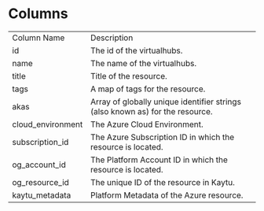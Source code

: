 # Columns  

<table>
	<tr><td>Column Name</td><td>Description</td></tr>
	<tr><td>id</td><td>The id of the virtualhubs.</td></tr>
	<tr><td>name</td><td>The name of the virtualhubs.</td></tr>
	<tr><td>title</td><td>Title of the resource.</td></tr>
	<tr><td>tags</td><td>A map of tags for the resource.</td></tr>
	<tr><td>akas</td><td>Array of globally unique identifier strings (also known as) for the resource.</td></tr>
	<tr><td>cloud_environment</td><td>The Azure Cloud Environment.</td></tr>
	<tr><td>subscription_id</td><td>The Azure Subscription ID in which the resource is located.</td></tr>
	<tr><td>og_account_id</td><td>The Platform Account ID in which the resource is located.</td></tr>
	<tr><td>og_resource_id</td><td>The unique ID of the resource in Kaytu.</td></tr>
	<tr><td>kaytu_metadata</td><td>Platform Metadata of the Azure resource.</td></tr>
</table>